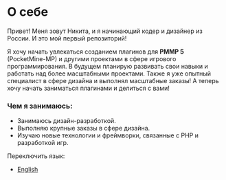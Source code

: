 # О себе

Привет! Меня зовут Никита, и я начинающий кодер и дизайнер из России. И это мой первый репозиторий!

Я хочу начать увлекаться созданием плагинов для **PMMP 5** (PocketMine-MP) и другими проектами в сфере игрового программирования. В будущем планирую развивать свои навыки и работать над более масштабными проектами. Также я уже опытный специалист в сфере дизайна и выполнял масштабные заказы! А теперь хочу начать заниматься плагинами и делиться с вами!

### Чем я занимаюсь:
- Занимаюсь дизайн-разработкой.
- Выполняю крупные заказы в сфере дизайна.
- Изучаю новые технологии и фреймворки, связанные с PHP и разработкой игр.

Переключить язык:
- [English](README.en.md)
